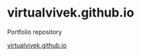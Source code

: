 # virtualvivek.github.io
Portfolio repository

<a href="https://virtualvivek.github.io">virtualvivek.github.io</a>
